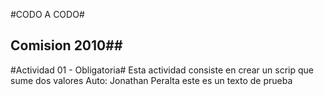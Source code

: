 #CODO A CODO#
## Comision 2010##
#Actividad 01 - Obligatoria#
Esta actividad consiste en crear un scrip que sume dos valores
Auto: Jonathan Peralta
este es un texto de prueba